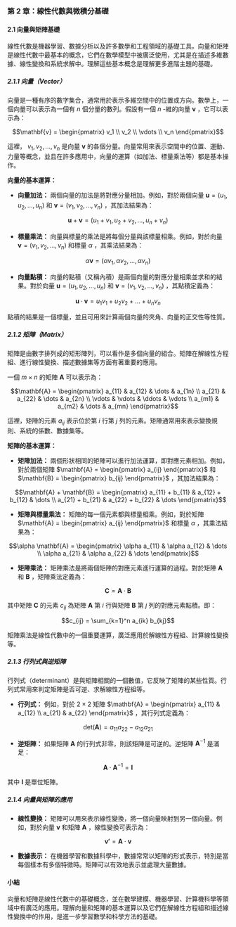 ### **第 2 章：線性代數與微積分基礎**

#### **2.1 向量與矩陣基礎**

線性代數是機器學習、數據分析以及許多數學和工程領域的基礎工具。向量和矩陣是線性代數中最基本的概念，它們在數學模型中被廣泛使用，尤其是在描述多維數據、線性變換和系統求解中。理解這些基本概念是理解更多進階主題的基礎。

##### **2.1.1 向量（Vector）**

向量是一種有序的數字集合，通常用於表示多維空間中的位置或方向。數學上，一個向量可以表示為一個有  $`n`$  個分量的數列。假設有一個  $`n`$ -維的向量  $`\mathbf{v}`$ ，它可以表示為：


```math
\mathbf{v} = \begin{pmatrix} v_1 \\ v_2 \\ \vdots \\ v_n \end{pmatrix}
```


這裡， $`v_1, v_2, \dots, v_n`$  是向量  $`\mathbf{v}`$  的各個分量。向量常用來表示空間中的位置、運動、力量等概念，並且在許多應用中，向量的運算（如加法、標量乘法等）都是基本操作。

**向量的基本運算：**

- **向量加法：** 兩個向量的加法是將對應分量相加。例如，對於兩個向量  $`\mathbf{u} = (u_1, u_2, \dots, u_n)`$  和  $`\mathbf{v} = (v_1, v_2, \dots, v_n)`$ ，其加法結果為：


```math
\mathbf{u} + \mathbf{v} = (u_1 + v_1, u_2 + v_2, \dots, u_n + v_n)
```


- **標量乘法：** 向量與標量的乘法是將每個分量與該標量相乘。例如，對於向量  $`\mathbf{v} = (v_1, v_2, \dots, v_n)`$  和標量  $`\alpha`$ ，其乘法結果為：


```math
\alpha \mathbf{v} = (\alpha v_1, \alpha v_2, \dots, \alpha v_n)
```


- **向量點積：** 向量的點積（又稱內積）是兩個向量的對應分量相乘並求和的結果。對於向量  $`\mathbf{u} = (u_1, u_2, \dots, u_n)`$  和  $`\mathbf{v} = (v_1, v_2, \dots, v_n)`$ ，其點積定義為：


```math
\mathbf{u} \cdot \mathbf{v} = u_1 v_1 + u_2 v_2 + \dots + u_n v_n
```


點積的結果是一個標量，並且可用來計算兩個向量的夾角、向量的正交性等性質。

##### **2.1.2 矩陣（Matrix）**

矩陣是由數字排列成的矩形陣列，可以看作是多個向量的組合。矩陣在解線性方程組、進行線性變換、描述數據集等方面有著重要的應用。

一個  $`m \times n`$  的矩陣  $`\mathbf{A}`$  可以表示為：


```math
\mathbf{A} = \begin{pmatrix} a_{11} & a_{12} & \dots & a_{1n} \\ a_{21} & a_{22} & \dots & a_{2n} \\ \vdots & \vdots & \ddots & \vdots \\ a_{m1} & a_{m2} & \dots & a_{mn} \end{pmatrix}
```


這裡，矩陣的元素  $`a_{ij}`$  表示位於第  $`i`$  行第  $`j`$  列的元素。矩陣通常用來表示變換規則、系統的係數、數據集等。

**矩陣的基本運算：**

- **矩陣加法：** 兩個形狀相同的矩陣可以進行加法運算，即對應元素相加。例如，對於兩個矩陣  $`\mathbf{A} = \begin{pmatrix} a_{ij} \end{pmatrix}`$  和  $`\mathbf{B} = \begin{pmatrix} b_{ij} \end{pmatrix}`$ ，其加法結果為：


```math
\mathbf{A} + \mathbf{B} = \begin{pmatrix} a_{11} + b_{11} & a_{12} + b_{12} & \dots \\ a_{21} + b_{21} & a_{22} + b_{22} & \dots \end{pmatrix}
```


- **矩陣與標量乘法：** 矩陣的每一個元素都與標量相乘。例如，對於矩陣  $`\mathbf{A} = \begin{pmatrix} a_{ij} \end{pmatrix}`$  和標量  $`\alpha`$ ，其乘法結果為：


```math
\alpha \mathbf{A} = \begin{pmatrix} \alpha a_{11} & \alpha a_{12} & \dots \\ \alpha a_{21} & \alpha a_{22} & \dots \end{pmatrix}
```


- **矩陣乘法：** 矩陣乘法是將兩個矩陣的對應元素進行運算的過程。對於矩陣  $`\mathbf{A}`$  和  $`\mathbf{B}`$ ，矩陣乘法定義為：


```math
\mathbf{C} = \mathbf{A} \cdot \mathbf{B}
```


其中矩陣  $`\mathbf{C}`$  的元素  $`c_{ij}`$  為矩陣  $`\mathbf{A}`$  第  $`i`$  行與矩陣  $`\mathbf{B}`$  第  $`j`$  列的對應元素點積。即：


```math
c_{ij} = \sum_{k=1}^n a_{ik} b_{kj}
```


矩陣乘法是線性代數中的一個重要運算，廣泛應用於解線性方程組、計算線性變換等。

##### **2.1.3 行列式與逆矩陣**

行列式（determinant）是與矩陣相關的一個數值，它反映了矩陣的某些性質。行列式常用來判定矩陣是否可逆、求解線性方程組等。

- **行列式：** 例如，對於  $`2 \times 2`$  矩陣  $`\mathbf{A} = \begin{pmatrix} a_{11} & a_{12} \\ a_{21} & a_{22} \end{pmatrix}`$ ，其行列式定義為：


```math
\text{det}(\mathbf{A}) = a_{11}a_{22} - a_{12}a_{21}
```


- **逆矩陣：** 如果矩陣  $`\mathbf{A}`$  的行列式非零，則該矩陣是可逆的。逆矩陣  $`\mathbf{A}^{-1}`$  是滿足：


```math
\mathbf{A} \cdot \mathbf{A}^{-1} = \mathbf{I}
```


其中  $`\mathbf{I}`$  是單位矩陣。

##### **2.1.4 向量與矩陣的應用**

- **線性變換：** 矩陣可以用來表示線性變換，將一個向量映射到另一個向量。例如，對於向量  $`\mathbf{v}`$  和矩陣  $`\mathbf{A}`$ ，線性變換可表示為：


```math
\mathbf{v'} = \mathbf{A} \cdot \mathbf{v}
```


- **數據表示：** 在機器學習和數據科學中，數據常常以矩陣的形式表示，特別是當每個樣本有多個特徵時。矩陣可以有效地表示並處理大量數據。

#### **小結**

向量和矩陣是線性代數中的基礎概念，並在數學建模、機器學習、計算機科學等領域中有廣泛的應用。理解向量和矩陣的基本運算以及它們在解線性方程組和描述線性變換中的作用，是進一步學習數學和科學方法的基礎。